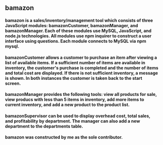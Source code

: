 ## bamazon

#### bamazon is a sales/inventory/management tool which consists of three JavaScript modules: bamazonCustomer, bamazonManager, and bamazonManager. Each of these modules use MySQL, JavaScript, and node.js technologies. All modules use npm inquirer to construct a user interface using questions. Each module connects to MySQL via npm mysql.

#### bamazonCustomer allows a customer to purchase an item after viewing a list of available items. If a sufficient number of items are available in inventory, the customer's purchase is completed and the number of items and total cost are displayed. If there is not sufficient inventory, a message is shown. In both instances the customer is taken back to the start screen.

#### bamazonManager provides the following tools: view all products for sale, view producs with less than 5 items in inventory, add more items to current inventory, and add a new product to the product list.

#### bamazonSupervisor can be used to display overhead cost, total sales, and profitability by department. The manager can also add a new department to the departments table.



#### bamazon was constructed by me as the sole contributor.